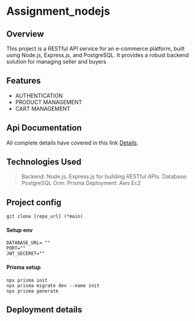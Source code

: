 # Assignment_nodejs
## Overview
This project is a RESTful API service for an e-commerce platform, built using Node.js, Express.js, and PostgreSQL. It provides a robust backend solution for managing seller and buyers
## Features
* AUTHENTICATION
* PRODUCT MANAGEMENT
* CART MANAGEMENT

## Api Documentation
All complete details have covered in this link [Details]().

## Technologies Used

>Backend: Node.js, Express.js for building RESTful APIs.
Database: PostgreSQL
Orm: Prisma
Deployment: Aws Ec2

## Project config
`````
git clone [repo_url] (*main)
`````
#### Setup env 
```````
DATABASE_URL= ""
PORT=""
JWT_SECERET=""
```````
#### Prisma setup
```````
npx prisma init
npx prisma migrate dev --name init
npx prisma generate
```````
## Deployment details
 



